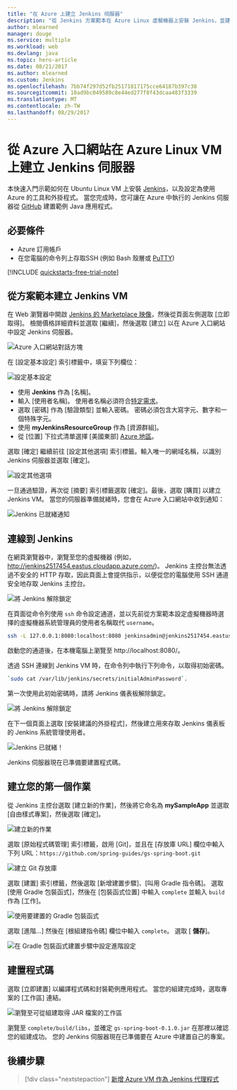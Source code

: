 ```yaml
---
title: "在 Azure 上建立 Jenkins 伺服器"
description: "從 Jenkins 方案範本在 Azure Linux 虛擬機器上安裝 Jenkins，並建置範例 Java 應用程式。"
author: mlearned
manager: douge
ms.service: multiple
ms.workload: web
ms.devlang: java
ms.topic: hero-article
ms.date: 08/21/2017
ms.author: mlearned
ms.custom: Jenkins
ms.openlocfilehash: 7bb74f297d52fb25171817175cce64187b397c38
ms.sourcegitcommit: 18ad9bc049589c8e44ed277f8f43dcaa483f3339
ms.translationtype: MT
ms.contentlocale: zh-TW
ms.lasthandoff: 08/29/2017
---
```

# <a name="create-a-jenkins-server-on-an-azure-linux-vm-from-the-azure-portal"></a>從 Azure 入口網站在 Azure Linux VM 上建立 Jenkins 伺服器

本快速入門示範如何在 Ubuntu Linux VM 上安裝 [Jenkins](https://jenkins.io)，以及設定為使用 Azure 的工具和外掛程式。 當您完成時，您可讓在 Azure 中執行的 Jenkins 伺服器從 [GitHub](https://github.com) 建置範例 Java 應用程式。

## <a name="prerequisites"></a>必要條件

* Azure 訂用帳戶
* 在您電腦的命令列上存取SSH (例如 Bash 殼層或 [PuTTY](http://www.putty.org/))

[!INCLUDE [quickstarts-free-trial-note](../../includes/quickstarts-free-trial-note.md)]

## <a name="create-the-jenkins-vm-from-the-solution-template"></a>從方案範本建立 Jenkins VM

在 Web 瀏覽器中開啟 [Jenkins 的 Marketplace 映像](https://azuremarketplace.microsoft.com/marketplace/apps/azure-oss.jenkins?tab=Overview)，然後從頁面左側選取 [立即取得]。 檢閱價格詳細資料並選取 [繼續]，然後選取 [建立] 以在 Azure 入口網站中設定 Jenkins 伺服器。 
   
![Azure 入口網站對話方塊](./media/install-jenkins-solution-template/ap-create.png)

在 [設定基本設定] 索引標籤中，填妥下列欄位：

![設定基本設定](./media/install-jenkins-solution-template/ap-basic.png)

* 使用 **Jenkins** 作為 [名稱]。
* 輸入 [使用者名稱]。 使用者名稱必須符合[特定需求](/azure/virtual-machines/linux/faq#what-are-the-username-requirements-when-creating-a-vm)。
* 選取 [密碼] 作為 [驗證類型] 並輸入密碼。 密碼必須包含大寫字元、數字和一個特殊字元。
* 使用 **myJenkinsResourceGroup** 作為 [資源群組]。
* 從 [位置] 下拉式清單選擇 [美國東部] [Azure 地區](https://azure.microsoft.com/regions/)。

選取 [確定] 繼續前往 [設定其他選項] 索引標籤。輸入唯一的網域名稱，以識別 Jenkins 伺服器並選取 [確定]。

![設定其他選項](./media/install-jenkins-solution-template/ap-addtional.png)  

 一旦通過驗證，再次從 [摘要] 索引標籤選取 [確定]。最後，選取 [購買] 以建立 Jenkins VM。 當您的伺服器準備就緒時，您會在 Azure 入口網站中收到通知：   

![Jenkins 已就緒通知](./media/install-jenkins-solution-template/jenkins-deploy-notification-ready.png)

## <a name="connect-to-jenkins"></a>連線到 Jenkins

在網頁瀏覽器中，瀏覽至您的虛擬機器 (例如，http://jenkins2517454.eastus.cloudapp.azure.com/)。 Jenkins 主控台無法透過不安全的 HTTP 存取，因此頁面上會提供指示，以便從您的電腦使用 SSH 通道安全地存取 Jenkins 主控台。

![將 Jenkins 解除鎖定](./media/install-jenkins-solution-template/jenkins-ssh-instructions.png)

在頁面從命令列使用 `ssh` 命令設定通道，並以先前從方案範本設定虛擬機器時選擇的虛擬機器系統管理員的使用者名稱取代 `username`。

```bash
ssh -L 127.0.0.1:8080:localhost:8080 jenkinsadmin@jenkins2517454.eastus.cloudapp.azure.com
```

啟動您的通道後，在本機電腦上瀏覽至 http://localhost:8080/。 

透過 SSH 連線到 Jenkins VM 時，在命令列中執行下列命令，以取得初始密碼。

```bash
`sudo cat /var/lib/jenkins/secrets/initialAdminPassword`.
```

第一次使用此初始密碼時，請將 Jenkins 儀表板解除鎖定。

![將 Jenkins 解除鎖定](./media/install-jenkins-solution-template/jenkins-unlock.png)

在下一個頁面上選取 [安裝建議的外掛程式]，然後建立用來存取 Jenkins 儀表板的 Jenkins 系統管理使用者。

![Jenkins 已就緒！](./media/install-jenkins-solution-template/jenkins-welcome.png)

Jenkins 伺服器現在已準備要建置程式碼。

## <a name="create-your-first-job"></a>建立您的第一個作業

從 Jenkins 主控台選取 [建立新的作業]，然後將它命名為 **mySampleApp** 並選取 [自由樣式專案]，然後選取 [確定]。

![建立新的作業](./media/install-jenkins-solution-template/jenkins-new-job.png) 

選取 [原始程式碼管理] 索引標籤，啟用 [Git]，並且在 [存放庫 URL] 欄位中輸入下列 URL：`https://github.com/spring-guides/gs-spring-boot.git`

![建立 Git 存放庫](./media/install-jenkins-solution-template/jenkins-job-git-configuration.png) 

選取 [建置] 索引標籤，然後選取 [新增建置步驟]、[叫用 Gradle 指令碼]。 選取 [使用 Gradle 包裝函式]，然後在 [包裝函式位置] 中輸入 `complete` 並輸入 `build` 作為 [工作]。

![使用要建置的 Gradle 包裝函式](./media/install-jenkins-solution-template/jenkins-job-gradle-config.png) 

選取 [進階...] 然後在 [根組建指令碼] 欄位中輸入 `complete`。 選取 [ **儲存**]。

![在 Gradle 包裝函式建置步驟中設定進階設定](./media/install-jenkins-solution-template/jenkins-job-gradle-advances.png) 

## <a name="build-the-code"></a>建置程式碼

選取 [立即建置] 以編譯程式碼和封裝範例應用程式。 當您的組建完成時，選取專案的 [工作區] 連結。

![瀏覽至可從組建取得 JAR 檔案的工作區](./media/install-jenkins-solution-template/jenkins-access-workspace.png) 

瀏覽至 `complete/build/libs`，並確定 `gs-spring-boot-0.1.0.jar` 在那裡以確認您的組建成功。 您的 Jenkins 伺服器現在已準備要在 Azure 中建置自己的專案。

## <a name="next-steps"></a>後續步驟

> [!div class="nextstepaction"]
> [新增 Azure VM 作為 Jenkins 代理程式](jenkins-azure-vm-agents.md)
